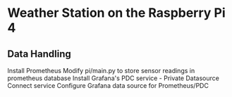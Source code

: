 # Weather Station on the Raspberry Pi 4
## Data Handling
Install Prometheus
Modify pi/main.py to store sensor readings in prometheus database
Install Grafana's PDC service - Private Datasource Connect service
Configure Grafana data source for Prometheus/PDC
